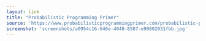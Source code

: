 ```yaml
---
layout: link
title: "Probabilistic Programming Primer"
source: 'https://www.probabilisticprogrammingprimer.com/probabilistic-programming-primer'
screenshot: 'screenshots/a0954c16-646e-4048-8587-e90802031fbb.jpg'
---
```


